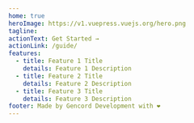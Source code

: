 ```yaml
---
home: true
heroImage: https://v1.vuepress.vuejs.org/hero.png
tagline:
actionText: Get Started →
actionLink: /guide/
features:
  - title: Feature 1 Title
    details: Feature 1 Description
  - title: Feature 2 Title
    details: Feature 2 Description
  - title: Feature 3 Title
    details: Feature 3 Description
footer: Made by Gencord Development with ❤️
---
```

